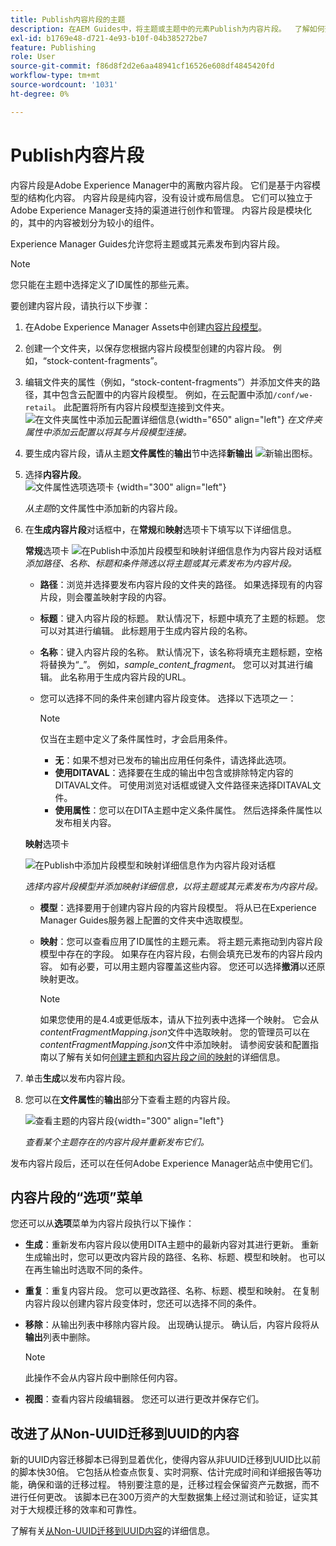 ```yaml
---
title: Publish内容片段的主题
description: 在AEM Guides中，将主题或主题中的元素Publish为内容片段。  了解如何查看呈现给某个主题的内容片段并重新发布它们。
exl-id: b1769e48-d721-4e93-b10f-04b385272be7
feature: Publishing
role: User
source-git-commit: f86d8f2d2e6aa48941cf16526e608df4845420fd
workflow-type: tm+mt
source-wordcount: '1031'
ht-degree: 0%

---
```


# Publish内容片段

内容片段是Adobe Experience Manager中的离散内容片段。 它们是基于内容模型的结构化内容。 内容片段是纯内容，没有设计或布局信息。 它们可以独立于Adobe Experience Manager支持的渠道进行创作和管理。 内容片段是模块化的，其中的内容被划分为较小的组件。

Experience Manager Guides允许您将主题或其元素发布到内容片段。

>[!NOTE]
>
>您只能在主题中选择定义了ID属性的那些元素。


要创建内容片段，请执行以下步骤：

1. 在Adobe Experience Manager Assets中创建[内容片段模型](https://experienceleague.adobe.com/docs/experience-manager-65/assets/content-fragments/content-fragments-models.html?lang=zh-Hans)。
1. 创建一个文件夹，以保存您根据内容片段模型创建的内容片段。 例如，“stock-content-fragments”。
1. 编辑文件夹的属性（例如，“stock-content-fragments”）并添加文件夹的路径，其中包含云配置中的内容片段模型。
例如，在云配置中添加`/conf/we-retail`。 此配置将所有内容片段模型连接到文件夹。\
   ![在文件夹属性中添加云配置详细信息](images/fragment-folder-cloud-configuration.png){width="650" align="left"}
   *在文件夹属性中添加云配置以将其与片段模型连接。*

1. 要生成内容片段，请从主题&#x200B;**文件属性**&#x200B;的&#x200B;**输出**&#x200B;节中选择&#x200B;**新输出** ![新输出图标](./images/Add_icon.svg)。
1. 选择&#x200B;**内容片段**。\
   ![文件属性选项选项卡](./images/file-properties-outputs-tab.png) {width="300" align="left"}

   *从主题*&#x200B;的文件属性中添加新的内容片段。

1. 在&#x200B;**生成内容片段**&#x200B;对话框中，在&#x200B;**常规**&#x200B;和&#x200B;**映射**&#x200B;选项卡下填写以下详细信息。

   **常规**选项卡
   ![在Publish中添加片段模型和映射详细信息作为内容片段对话框](images/generate-content-fragment.png)
   *添加路径、名称、标题和条件筛选以将主题或其元素发布为内容片段。*


   * **路径**：浏览并选择要发布内容片段的文件夹的路径。 如果选择现有的内容片段，则会覆盖映射字段的内容。
   * **标题**：键入内容片段的标题。 默认情况下，标题中填充了主题的标题。 您可以对其进行编辑。 此标题用于生成内容片段的名称。
   * **名称**：键入内容片段的名称。 默认情况下，该名称将填充主题标题，空格将替换为“_”。 例如，*sample_content_fragment*。 您可以对其进行编辑。  此名称用于生成内容片段的URL。

   * 您可以选择不同的条件来创建内容片段变体。 选择以下选项之一：
     >[!NOTE]
     > 
     > 仅当在主题中定义了条件属性时，才会启用条件。

      * **无**：如果不想对已发布的输出应用任何条件，请选择此选项。
      * **使用DITAVAL**：选择要在生成的输出中包含或排除特定内容的DITAVAL文件。 可使用浏览对话框或键入文件路径来选择DITAVAL文件。
      * **使用属性**：您可以在DITA主题中定义条件属性。 然后选择条件属性以发布相关内容。






   **映射**&#x200B;选项卡

   ![在Publish中添加片段模型和映射详细信息作为内容片段对话框](images/content-fragment-mapping.png)

   *选择内容片段模型并添加映射详细信息，以将主题或其元素发布为内容片段。*

   * **模型**：选择要用于创建内容片段的内容片段模型。 将从已在Experience Manager Guides服务器上配置的文件夹中选取模型。
   * **映射**：您可以查看应用了ID属性的主题元素。 将主题元素拖动到内容片段模型中存在的字段。
如果存在内容片段，右侧会填充已发布的内容片段内容。 如有必要，可以用主题内容覆盖这些内容。 您还可以选择**撤消**&#x200B;以还原映射更改。


     >[!NOTE]
     >
     > 如果您使用的是4.4或更低版本，请从下拉列表中选择一个映射。 它会从&#x200B;*contentFragmentMapping.json*&#x200B;文件中选取映射。  您的管理员可以在&#x200B;*contentFragmentMapping.json*&#x200B;文件中添加映射。 请参阅安装和配置指南以了解有关如何[创建主题和内容片段之间的映射](../cs-install-guide/conf-content-fragment-mapping-cs.md)的详细信息。

1. 单击&#x200B;**生成**&#x200B;以发布内容片段。

1. 您可以在&#x200B;**文件属性**&#x200B;的&#x200B;**输出**&#x200B;部分下查看主题的内容片段。

   ![查看主题的内容片段](images/outputs-options-menu.png){width="300" align="left"}

   *查看某个主题存在的内容片段并重新发布它们。*


发布内容片段后，还可以在任何Adobe Experience Manager站点中使用它们。




## 内容片段的“选项”菜单

您还可以从&#x200B;**选项**&#x200B;菜单为内容片段执行以下操作：

* **生成**：重新发布内容片段以使用DITA主题中的最新内容对其进行更新。 重新生成输出时，您可以更改内容片段的路径、名称、标题、模型和映射。 也可以在再生输出时选取不同的条件。

* **重复**：重复内容片段。 您可以更改路径、名称、标题、模型和映射。 在复制内容片段以创建内容片段变体时，您还可以选择不同的条件。

* **移除**：从输出列表中移除内容片段。 出现确认提示。 确认后，内容片段将从&#x200B;**输出**&#x200B;列表中删除。

  >[!NOTE]
  >
  > 此操作不会从内容片段中删除任何内容。

* **视图**：查看内容片段编辑器。 您还可以进行更改并保存它们。

## 改进了从Non-UUID迁移到UUID的内容

新的UUID内容迁移脚本已得到显着优化，使得内容从非UUID迁移到UUID比以前的脚本快30倍。 它包括从检查点恢复、实时洞察、估计完成时间和详细报告等功能，确保和谐的迁移过程。 特别要注意的是，迁移过程会保留资产元数据，而不进行任何更改。 该脚本已在300万资产的大型数据集上经过测试和验证，证实其对于大规模迁移的效率和可靠性。

了解有关[从Non-UUID迁移到UUID内容](../install-guide/migrate-non-uuid-uuid.md)的详细信息。